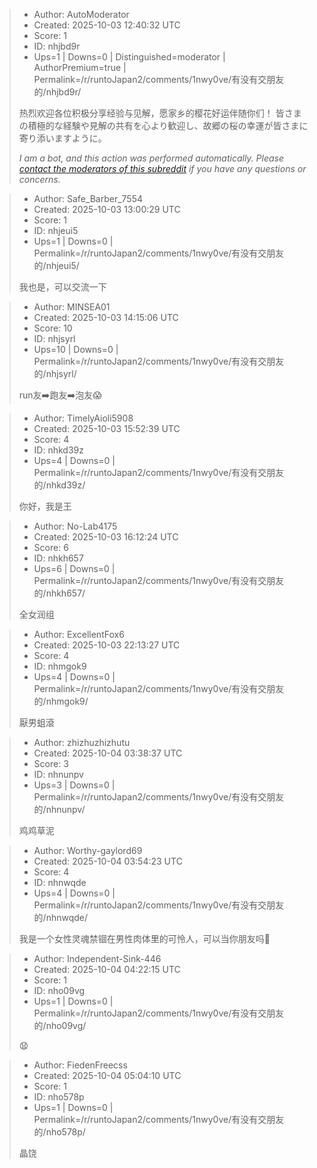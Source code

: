 > - Author: AutoModerator
> - Created: 2025-10-03 12:40:32 UTC
> - Score: 1
> - ID: nhjbd9r
> - Ups=1 | Downs=0 | Distinguished=moderator | AuthorPremium=true | Permalink=/r/runtoJapan2/comments/1nwy0ve/有没有交朋友的/nhjbd9r/
>
> 热烈欢迎各位积极分享经验与见解，愿家乡的樱花好运伴随你们！
> 皆さまの積極的な経験や見解の共有を心より歓迎し、故郷の桜の幸運が皆さまに寄り添いますように。
> 
> *I am a bot, and this action was performed automatically. Please [contact the moderators of this subreddit](/message/compose/?to=/r/runtoJapan2) if you have any questions or concerns.*

> - Author: Safe_Barber_7554
> - Created: 2025-10-03 13:00:29 UTC
> - Score: 1
> - ID: nhjeui5
> - Ups=1 | Downs=0 | Permalink=/r/runtoJapan2/comments/1nwy0ve/有没有交朋友的/nhjeui5/
>
> 我也是，可以交流一下

> - Author: MINSEA01
> - Created: 2025-10-03 14:15:06 UTC
> - Score: 10
> - ID: nhjsyrl
> - Ups=10 | Downs=0 | Permalink=/r/runtoJapan2/comments/1nwy0ve/有没有交朋友的/nhjsyrl/
>
> run友➡️跑友➡️泡友😱

> - Author: TimelyAioli5908
> - Created: 2025-10-03 15:52:39 UTC
> - Score: 4
> - ID: nhkd39z
> - Ups=4 | Downs=0 | Permalink=/r/runtoJapan2/comments/1nwy0ve/有没有交朋友的/nhkd39z/
>
> 你好，我是王

> - Author: No-Lab4175
> - Created: 2025-10-03 16:12:24 UTC
> - Score: 6
> - ID: nhkh657
> - Ups=6 | Downs=0 | Permalink=/r/runtoJapan2/comments/1nwy0ve/有没有交朋友的/nhkh657/
>
> 全女润组

> - Author: ExcellentFox6
> - Created: 2025-10-03 22:13:27 UTC
> - Score: 4
> - ID: nhmgok9
> - Ups=4 | Downs=0 | Permalink=/r/runtoJapan2/comments/1nwy0ve/有没有交朋友的/nhmgok9/
>
> 厭男蛆滾

> - Author: zhizhuzhizhutu
> - Created: 2025-10-04 03:38:37 UTC
> - Score: 3
> - ID: nhnunpv
> - Ups=3 | Downs=0 | Permalink=/r/runtoJapan2/comments/1nwy0ve/有没有交朋友的/nhnunpv/
>
> 鸡鸡草泥

> - Author: Worthy-gaylord69
> - Created: 2025-10-04 03:54:23 UTC
> - Score: 4
> - ID: nhnwqde
> - Ups=4 | Downs=0 | Permalink=/r/runtoJapan2/comments/1nwy0ve/有没有交朋友的/nhnwqde/
>
> 我是一个女性灵魂禁锢在男性肉体里的可怜人，可以当你朋友吗🥺

> - Author: Independent-Sink-446
> - Created: 2025-10-04 04:22:15 UTC
> - Score: 1
> - ID: nho09vg
> - Ups=1 | Downs=0 | Permalink=/r/runtoJapan2/comments/1nwy0ve/有没有交朋友的/nho09vg/
>
> 😧

> - Author: FiedenFreecss
> - Created: 2025-10-04 05:04:10 UTC
> - Score: 1
> - ID: nho578p
> - Ups=1 | Downs=0 | Permalink=/r/runtoJapan2/comments/1nwy0ve/有没有交朋友的/nho578p/
>
> 晶饶
